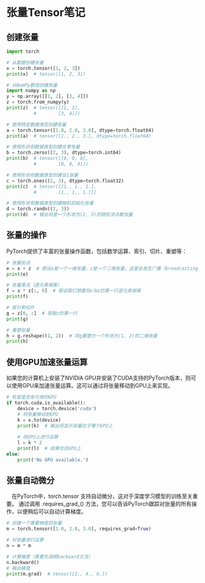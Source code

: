 # 张量Tensor笔记


## 创建张量
```python
import torch

# 从数据创建张量
x = torch.tensor([1, 2, 3])
print(x)  # tensor([1, 2, 3])

# 从NumPy数组创建张量
import numpy as np
y = np.array([[1, 2], [3, 4]])
z = torch.from_numpy(y)
print(z)  # tensor([[1, 2],
          #        [3, 4]])

# 使用特定数据类型创建张量
a = torch.tensor([1.0, 2.0, 3.0], dtype=torch.float64)
print(a)  # tensor([1., 2., 3.], dtype=torch.float64)

# 使用形状和数据类型创建全零张量
b = torch.zeros((2, 3), dtype=torch.int64)
print(b)  # tensor([[0, 0, 0],
          #        [0, 0, 0]])

# 使用形状和数据类型创建全1张量
c = torch.ones((2, 3), dtype=torch.float32)
print(c)  # tensor([[1., 1., 1.],
          #        [1., 1., 1.]])

# 使用形状和数据类型创建随机初始化张量
d = torch.randn((2, 3))
print(d)  # 输出将是一个形状为(2, 3)的随机浮点数张量
```

## 张量的操作   
  PyTorch提供了丰富的张量操作函数，包括数学运算、索引、切片、重塑等：
```python
# 张量加法
e = x + z  # 假设x是一个一维张量，z是一个二维张量，这里会发生广播（broadcasting）
print(e)

# 张量乘法（逐元素相乘）
f = x * z[:, 0]  # 假设我们想要将x与z的第一行逐元素相乘
print(f)

# 索引和切片
g = z[0, :]  # 获取z的第一行
print(g)

# 重塑张量
h = g.reshape((1, 2))  # 将g重塑为一个形状为(1, 2)的二维张量
print(h)


```

## 使用GPU加速张量运算
 如果您的计算机上安装了NVIDIA GPU并安装了CUDA支持的PyTorch版本，则可以使用GPU来加速张量运算。这可以通过将张量移动到GPU上来实现。
```python
# 检查是否有可用的GPU
if torch.cuda.is_available():
    device = torch.device('cuda')
    # 将张量移动到GPU
    k = x.to(device)
    print(k)  # 输出将显示张量位于哪个GPU上
    
    # 在GPU上进行运算
    l = k * 2
    print(l)  # 结果也在GPU上
else:
    print('No GPU available.')
```
## 张量自动微分
 在PyTorch中，torch.tensor 支持自动微分，这对于深度学习模型的训练至关重要。
通过调用 .requires_grad_() 方法，您可以告诉PyTorch跟踪对张量的所有操作，以便稍后可以自动计算梯度。

```python
# 创建一个需要梯度的张量
m = torch.tensor([1.0, 2.0, 3.0], requires_grad=True)

# 对张量进行运算
n = m * m

# 计算梯度（需要先调用backward方法）
n.backward()
# 输出梯度
print(m.grad)  # tensor([2., 4., 6.])
```